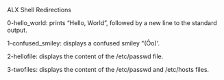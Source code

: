 ALX Shell Redirections

0-hello_world: prints “Hello, World”, followed by a new line to the standard output.

1-confused_smiley: displays a confused smiley "(Ôo)'.

2-hellofile: displays the content of the /etc/passwd file.

3-twofiles: displays the content of the /etc/passwd and /etc/hosts files.
